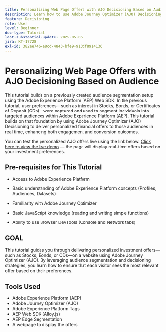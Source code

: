 ```yaml
---
title: Personalizing Web Page Offers with AJO Decisioning Based on Audience
description: Learn how to use Adobe Journey Optimizer (AJO) Decisioning to deliver personalized offers on a web page by leveraging audience segmentation built in Adobe Experience Platform (AEP).
feature: Decisioning
role: User
level: Beginner
doc-type: Tutorial
last-substantial-update: 2025-05-05
jira: KT-17728
exl-id: 382ee746-e8cd-4843-bfe9-913df8914136
---
```

# Personalizing Web Page Offers with AJO Decisioning Based on Audience

This tutorial builds on a previously created audience segmentation setup using the Adobe Experience Platform (AEP) Web SDK. In the previous tutorial, user preferences—such as interest in Stocks, Bonds, or Certificates of Deposit (CDs)—were captured and used to segment individuals into targeted audiences within Adobe Experience Platform (AEP). This tutorial builds on that foundation by using Adobe Journey Optimizer (AJO) Decisioning to deliver personalized financial offers to those audiences in real time, enhancing both engagement and conversion outcomes.

You can test the personalized AJO offers live using the link below.
[Click here to view the live demo](https://gbedekar489.github.io/finwise/welcome.html) — the page will display real-time offers based on your investment preferences.

## Pre-requisites for This Tutorial

*   Access to Adobe Experience Platform

*   Basic understanding of Adobe Experience Platform concepts (Profiles, Audiences, Datasets)

*   Familiarity with Adobe Journey Optimizer

*   Basic JavaScript knowledge (reading and writing simple functions)

*   Ability to use Browser DevTools (Console and Network tabs)


## GOAL

This tutorial guides you through delivering personalized investment offers—such as Stocks, Bonds, or CDs—on a website using Adobe Journey Optimizer (AJO). By leveraging audience segmentation and decisioning strategies, you learn how to ensure that each visitor sees the most relevant offer based on their preferences.

## Tools Used

* Adobe Experience Platform (AEP)
* Adobe Journey Optimizer (AJO)
* Adobe Experience Platform Tags
* AEP Web SDK (Alloy.js)
* AEP Edge Segmentation
* A webpage to display the offers
